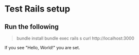 # Test Rails setup

## Run the following

> bundle install
> bundle exec rails s
> curl http://localhost:3000 

If you see "Hello, World!" you are set. 
